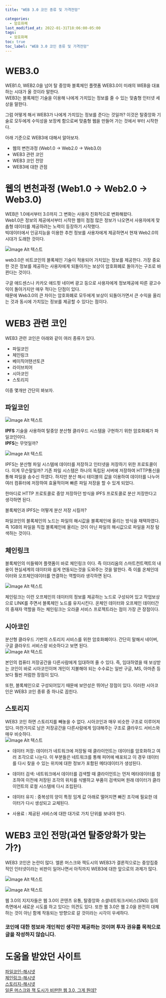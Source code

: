 ```yaml
---
title: "WEB 3.0 코인 종류 및 가격전망"

categories:
  - 암호화폐
last_modified_at: 2022-01-31T18:06:00-05:00
tags:
  - 암호화폐
toc: true
toc_label: "WEB 3.0 코인 종류 및 가격전망"
---
```


# WEB3.0
WEB1.0, WEB2.0을 넘어 탈 중앙화 블록체인 플랫폼 WEB3.0이 미래의 WEB을 대표하는 시대가 올 것이라 말한다.<br>
WEB3는 블록체인 기술을 이용해 나에게 가치있는 정보를 줄 수 있는 맞춤형 인터넷 세상을 말한다.<br>

그럼 어떻게 해서 WEB3가 나에게 가치있는 정보를 준다는 것일까? 이것은 탈중앙화 기술로 모두에게 수익성을 보장케 함으로써 맞춤형 웹을 만들어 가는 것에서 부터 시작한다.<br>

아래 기준으로 WEB3에 대해서 알아보자.<br>
- 웹의 변천과정 (Web1.0 -> Web2.0 -> Web3.0)
- WEB3 관련 코인
- WEB3 코인 전망
- WEB3에 대한 관점

# 웹의 변천과정 (Web1.0 -> Web2.0 -> Web3.0)
WEB은 1.0에서부터 3.0까지 그 변화는 사용자 친화적으로 변화해왔다. <br>
Web1.0은 정보의 제공에서부터 시작한 웹이 점점 많은 정보가 나오면서 사용자에게 맞춤형 데이터를 제공하려는 노력이 등장하기 시작했다.<br>
빅데이터에서 인공지능을 이용한 추천 정보를 사용자에게 제공하면서 현재 Web2.0의 시대가 도래한 것이다. <br>

![Image Alt 텍스트](/assets/img/crypto/web_change.png) <br>

web3.0은 비트코인의 블록체인 기술이 적용되어 가치있는 정보를 제공한다. 가장 중요한 것은 정보를 제공하는 사용자에게 되돌아가는 보상이 암호화폐로 돌아가는 구조로 바뀐다는 것이다. <br>

구글 애드센스나 카카오 애드핏 네이버 광고 등으로 사용자에게 정보제공에 따른 광고수익이 돌아가지만 매우 적다는 단점이 있다.<br>
때문에 Web3.0의 큰 차이는 암호화폐로 모두에게 보상이 되돌아가면서 큰 수익을 올리는 것과 동시에 가치있는 정보를 제공할 수 있다는 점이다.<br>

# WEB3 관련 코인
WEB3 관련 코인은 아래와 같이 여러 종류가 있다.

- 파일코인
- 체인링크
- 베이직어탠션토큰
- 라이브피어
- 시아코인
- 스토리지

이중 몇개만 간단히 봐보자.

## 파일코인
![Image Alt 텍스트](/assets/img/crypto/filecoin.png) <br>

**IPFS** 기술을 사용하여 탈중앙 분산형 클라우드 시스템을 구현하기 위한 암호화폐가 파일코인이다.<br>
**IPFS**는 무엇일까?

![Image Alt 텍스트](/assets/img/crypto/IPFS.png) <br>

IPFS는 분산형 파일 시스템에 데이터를 저장하고 인터넷을 저장하기 위한 프로토콜이다. 이게 무슨말일까? 기존 파일 시스템은 하나의 독립된 서버에 저장하여 HTTP통신을 통해 파일을 송수신 하였다. 하지만 분산 해시 테이블의 값을 이용하여 데이터를 나누어 여러 컴퓨터에 저장하여 효율적이며 빠른 파일 저장을 할 수 있게 되었다.<br>

한마디로 HTTP 프로토콜로 중앙 저장하던 방식을 IPFS 프로토콜로 분산 저장한다고 생각하면 된다.<br>

블록체인과 IPFS는 어떻게 분산 저장 시킬까?<br>

파일코인의 블록체인의 노드는 파일의 해시값을 블록체인에 올리는 방식을 채택하였다. 즉 1GB의 파일을 직접 블록체인에 올리는 것이 아닌 파일의 해시값으로 파일을 저장 탐색하는 것이다.

## 체인링크
블록체인의 미들웨어 플랫폼이 바로 체인링크 이다. 즉 이더리움의 스마트컨트랙트의 내용이 현실세계의 데이터와 쉽게 연동되는것을 도와주는 것을 말한다. 즉 이를 온체인데이터와 오프체인데이터를 연결하는 역할이라 생각하면 된다.<br> 

![Image Alt 텍스트](/assets/img/crypto/chainlink.png) <br>

체인링크는 이런 오프체인의 데이터의 정보를 제공하는 노드로 구성되어 있고 작업보상으로 LINK를 주면서 블록체인 노드를 유지시킨다. 온체인 데이터와 오프체인 데이터간의 중재자 역할을 하는 체인링크는 오라클 서비스 프로젝트라는 점이 가장 큰 장점이다.

## 시아코인
분산형 클라우드 기반의 스토리지 서비스를 위한 암호화폐이다. 간단히 말해서 네이버, 구글 클라우드 서비스랑 비슷하다고 보면 된다.<br>
![Image Alt 텍스트](/assets/img/crypto/siacoin.png) <br>

본인의 컴퓨터 저장공간을 다른사람에게 임대하여 줄 수 있다. 즉, 임대하였을 때 보상받는 코인이 바로 시아코인이며 개인이 지불해야 되는 수수료는 일반 구글, MS, 아마존 등 보다 훨씬 저럼한 장점이 있다.<br>

또한, 블록체인으로 구성되어있기 때문에 보안성은 뛰어난 장점이 있다. 이러한 시아코인은 WEB3 코인 종류 중 하나로 꼽힌다.

## 스토리지 
WEB3 코인 하면 스토리지를 빼놓을 수 없다. 시아코인과 매우 비슷한 구조로 이루어져 있다. 마찬가지로 남은 저장공간을 다른사람에게 임대해주는 구조로 클라우드 서비스와 매우 비슷하다.<br>
![Image Alt 텍스트](/assets/img/crypto/storage.png) <br>

- 데이터 저장: 데이터가 네트워크에 저장될 때 클라이언트는 데이터를 암호화하고 여러 조각으로 나눈다. 이 부분들은 네트워크를 통해 피어에 배포되고 이 경우 데이터를 다시 찾을 수 있는 위치에 대한 정보가 포함된 메타데이터가 생성된다.

- 데이터 검색: 네트워크에서 데이터를 검색할 때 클라이언트는 먼저 메타데이터를 참조하여 이전에 저장된 조각의 위치를 식별하고 부품이 검색되며 원래 데이터가 클라이언트의 로컬 시스템에 다시 조립된다.

- 데이터 유지 : 중복성의 양이 특정 임계 값 아래로 떨어지면 빠진 조각에 필요한 데이터가 다시 생성되고 교체된다.

- 사용료 : 제공된 서비스에 대한 대가로 가치 단위를 보내야 한다.

# WEB3 코인 전망(과연 탈중앙화가 맞는가?)
WEB3 코인은 논란이 많다. 엘론 머스크와 잭도시의 WEB3가 결론적으로는 중앙집중적인 인터넷이라는 비판이 일어나면서 아직까지 WEB3에 대한 앞으로의 과제가 많다.<br>

![Image Alt 텍스트](/assets/img/crypto/elonmusk.png) <br>

![Image Alt 텍스트](/assets/img/crypto/jackdorcy.png) <br>

웹 3.0의 지지자들은 웹 3.0이 콘텐츠 유통, 탈중앙화 소셜네트워크서비스(SNS) 등의 측면에서 새로운 시도를 하고 있다는 의견도 있다. 또한 웹 3.0은 웹 2.0을 완전히 대체하는 것이 아닌 함께 작동되는 방향으로 갈 것이라는 시각이 우세하다.

### 코인에 대한 정보와 개인적인 생각만 제공하는 것이며 투자 권유를 목적으로 글을 작성하지 않습니다.

# 도움을 받았던 사이트
[파일코인-해시넷](http://wiki.hash.kr/index.php/%ED%8C%8C%EC%9D%BC%EC%BD%94%EC%9D%B8)<br>
[체인링크-해시넷](http://wiki.hash.kr/index.php/%EC%B2%B4%EC%9D%B8%EB%A7%81%ED%81%AC)<br>
[스토리지-해시넷](http://wiki.hash.kr/index.php/%EC%8A%A4%ED%86%A0%EB%A6%AC%EC%A7%80%EC%BD%94%EC%9D%B8)<br>
[일론 머스크와 잭 도시가 비판한 웹 3.0, 그게 뭔데?](https://byline.network/2021/12/23-166/)

